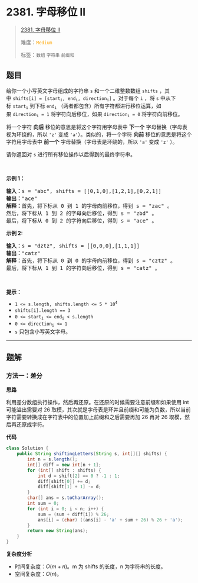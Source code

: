 # 2381. 字母移位 II

> [2381. 字母移位 II](https://leetcode.cn/problems/shifting-letters-ii/)
>
> 难度：<font color=orange>`Medium`</font>
>
> 标签：`数组` `字符串` `前缀和`

## 题目

<p>给你一个小写英文字母组成的字符串&nbsp;<code>s</code>&nbsp;和一个二维整数数组&nbsp;<code>shifts</code>&nbsp;，其中&nbsp;<code>shifts[i] = [start<sub>i</sub>, end<sub>i</sub>, direction<sub>i</sub>]</code>&nbsp;。对于每个&nbsp;<code>i</code>&nbsp;，将&nbsp;<code>s</code>&nbsp;中从下标&nbsp;<code>start<sub>i</sub></code>&nbsp;到下标&nbsp;<code>end<sub>i</sub></code>&nbsp;（两者都包含）所有字符都进行移位运算，如果&nbsp;<code>direction<sub>i</sub> = 1</code>&nbsp;将字符向后移位，如果&nbsp;<code>direction<sub>i</sub> = 0</code>&nbsp;将字符向前移位。</p>

<p>将一个字符 <strong>向后</strong>&nbsp;移位的意思是将这个字符用字母表中 <strong>下一个</strong>&nbsp;字母替换（字母表视为环绕的，所以&nbsp;<code>'z'</code>&nbsp;变成&nbsp;<code>'a'</code>）。类似的，将一个字符 <strong>向前</strong>&nbsp;移位的意思是将这个字符用字母表中 <strong>前一个</strong>&nbsp;字母替换（字母表是环绕的，所以&nbsp;<code>'a'</code>&nbsp;变成&nbsp;<code>'z'</code>&nbsp;）。</p>

<p>请你返回对 <code>s</code>&nbsp;进行所有移位操作以后得到的最终字符串。</p>

<p>&nbsp;</p>

<p><strong>示例 1：</strong></p>

<pre><b>输入：</b>s = "abc", shifts = [[0,1,0],[1,2,1],[0,2,1]]
<b>输出：</b>"ace"
<b>解释：</b>首先，将下标从 0 到 1 的字母向前移位，得到 s = "zac" 。
然后，将下标从 1 到 2 的字母向后移位，得到 s = "zbd" 。
最后，将下标从 0 到 2 的字符向后移位，得到 s = "ace" 。</pre>

<p><strong>示例 2:</strong></p>

<pre><b>输入：</b>s = "dztz", shifts = [[0,0,0],[1,1,1]]
<b>输出：</b>"catz"
<b>解释：</b>首先，将下标从 0 到 0 的字母向前移位，得到 s = "cztz" 。
最后，将下标从 1 到 1 的字符向后移位，得到 s = "catz" 。
</pre>

<p>&nbsp;</p>

<p><strong>提示：</strong></p>

<ul>
	<li><code>1 &lt;= s.length, shifts.length &lt;= 5 * 10<sup>4</sup></code></li>
	<li><code>shifts[i].length == 3</code></li>
	<li><code>0 &lt;= start<sub>i</sub> &lt;= end<sub>i</sub> &lt; s.length</code></li>
	<li><code>0 &lt;= direction<sub>i</sub> &lt;= 1</code></li>
	<li><code>s</code>&nbsp;只包含小写英文字母。</li>
</ul>


--------------------

## 题解

### 方法一：差分

**思路**

利用差分数组执行操作，然后再还原。在还原的时候需要注意前缀和如果使用 int 可能溢出需要对 26 取模，其次就是字母表是环并且前缀和可能为负数，所以当前字符需要转换成在字符表中的位置加上前缀和之后需要再加 26 再对 26 取模，然后再还原成字符。

**代码**

```java
class Solution {
    public String shiftingLetters(String s, int[][] shifts) {
        int n = s.length();
        int[] diff = new int[n + 1];
        for (int[] shift : shifts) {
            int d = shift[2] == 0 ? -1 : 1;
            diff[shift[0]] += d;
            diff[shift[1] + 1] -= d;
        }
        char[] ans = s.toCharArray();
        int sum = 0;
        for (int i = 0; i < n; i++) {
            sum = (sum + diff[i]) % 26;
            ans[i] = (char) ((ans[i] - 'a' + sum + 26) % 26 + 'a');
        }
        return new String(ans);
    }
}
```

**复杂度分析**

- 时间复杂度：$O(m + n)$。m 为 shifts 的长度，n 为字符串的长度。
- 空间复杂度：$O(n)$。
